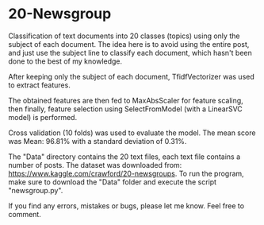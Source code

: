 # 20-Newsgroup
Classification of text documents into 20 classes (topics) using only the subject of each document. The idea here is to avoid using the entire post, and just use the subject line to classify each document, which hasn't been done to the best of my knowledge.

After keeping only the subject of each document, TfidfVectorizer was used to extract features.

The obtained features are then fed to MaxAbsScaler for feature scaling, then finally, feature selection using SelectFromModel (with a LinearSVC model) is performed.

Cross validation (10 folds) was used to evaluate the model. The mean score was Mean: 96.81% with a standard deviation of 0.31%.

The "Data" directory contains the 20 text files, each text file contains a number of posts. The dataset was downloaded from:
https://www.kaggle.com/crawford/20-newsgroups.
To run the program, make sure to download the "Data" folder and execute the script "newsgroup.py".

If you find any errors, mistakes or bugs, please let me know. Feel free to comment.
